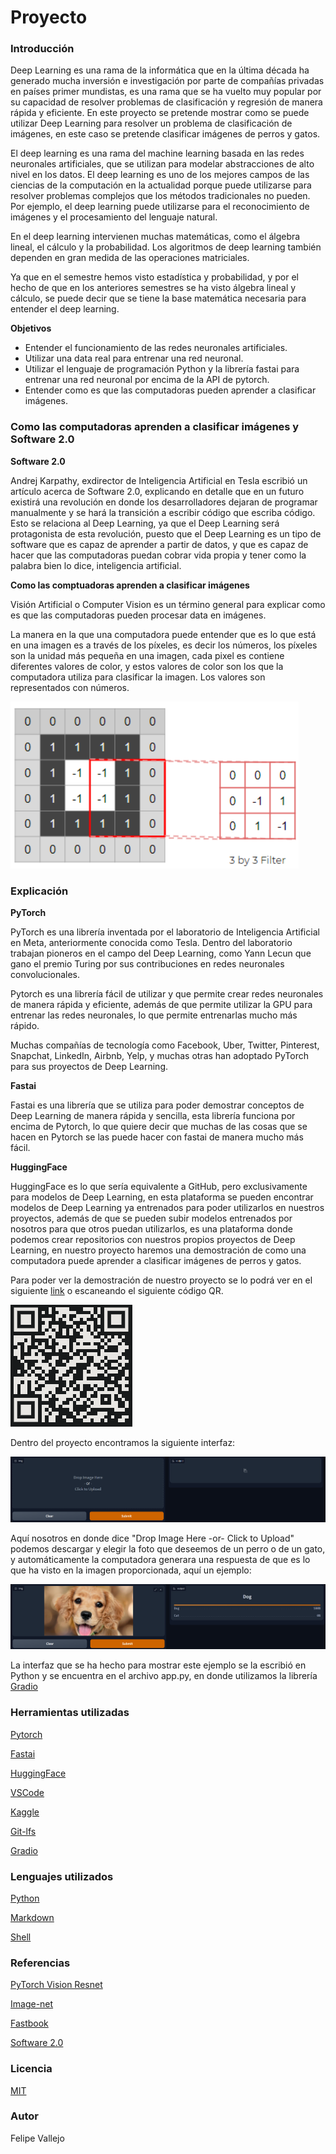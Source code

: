 # Proyecto
### Introducción
Deep Learning es una rama de la informática que en la última década ha generado mucha inversión e investigación por parte de compañías privadas en países primer mundistas, es una rama que se ha vuelto muy popular por su capacidad de resolver problemas de clasificación y regresión de manera rápida y eficiente. En este proyecto se pretende mostrar como se puede utilizar Deep Learning para resolver un problema de clasificación de imágenes, en este caso se pretende clasificar imágenes de perros y gatos.

El deep learning es una rama del machine learning basada en las redes neuronales artificiales, que se utilizan para modelar abstracciones de alto nivel en los datos. El deep learning es uno de los mejores campos de las ciencias de la computación en la actualidad porque puede utilizarse para resolver problemas complejos que los métodos tradicionales no pueden. Por ejemplo, el deep learning puede utilizarse para el reconocimiento de imágenes y el procesamiento del lenguaje natural.

En el deep learning intervienen muchas matemáticas, como el álgebra lineal, el cálculo y la probabilidad. Los algoritmos de deep learning también dependen en gran medida de las operaciones matriciales.

Ya que en el semestre hemos visto estadística y probabilidad, y por el hecho de que en los anteriores semestres se ha visto álgebra lineal y cálculo, se puede decir que se tiene la base matemática necesaria para entender el deep learning.

**Objetivos**
- Entender el funcionamiento de las redes neuronales artificiales.
- Utilizar una data real para entrenar una red neuronal.
- Utilizar el lenguaje de programación Python y la librería fastai para entrenar una red neuronal por encima de la API de pytorch.
- Entender como es que las computadoras pueden aprender a clasificar imágenes.

### Como las computadoras aprenden a clasificar imágenes y Software 2.0
**Software 2.0**

Andrej Karpathy, exdirector de Inteligencia Artificial en Tesla escribió un artículo acerca de Software 2.0, explicando en detalle que en un futuro existirá una revolución en donde los desarrolladores dejaran de programar manualmente y se hará la transición a escribir código que escriba código. Esto se relaciona al Deep Learning, ya que el Deep Learning será protagonista de esta revolución, puesto que el Deep Learning es un tipo de software que es capaz de aprender a partir de datos, y que es capaz de hacer que las computadoras puedan cobrar vida propia y tener como la palabra bien lo dice, inteligencia artificial.

**Como las comptuadoras aprenden a clasificar imágenes**

Visión Artificial o Computer Vision es un término general para explicar como es que las computadoras pueden procesar data en imágenes.

La manera en la que una computadora puede entender que es lo que está en una imagen es a través de los píxeles, es decir los números, los píxeles son la unidad más pequeña en una imagen, cada pixel es contiene diferentes valores de color, y estos valores de color son los que la computadora utiliza para clasificar la imagen. Los valores son representados con números.

![img.png](img.png)

### Explicación

**PyTorch**

PyTorch es una librería inventada por el laboratorio de Inteligencia Artificial en Meta, anteriormente conocida como Tesla. Dentro del laboratorio trabajan pioneros en el campo del Deep Learning, como Yann Lecun que gano el premio Turing por sus contribuciones en redes neuronales convolucionales.

Pytorch es una librería fácil de utilizar y que permite crear redes neuronales de manera rápida y eficiente, además de que permite utilizar la GPU para entrenar las redes neuronales, lo que permite entrenarlas mucho más rápido.

Muchas compañías de tecnología como Facebook, Uber, Twitter, Pinterest, Snapchat, LinkedIn, Airbnb, Yelp, y muchas otras han adoptado PyTorch para sus proyectos de Deep Learning.

**Fastai**

Fastai es una librería que se utiliza para poder demostrar conceptos de Deep Learning de manera rápida y sencilla, esta librería funciona por encima de Pytorch, lo que quiere decir que muchas de las cosas que se hacen en Pytorch se las puede hacer con fastai de manera mucho más fácil.

**HuggingFace**

HuggingFace es lo que sería equivalente a GitHub, pero exclusivamente para modelos de Deep Learning, en esta plataforma se pueden encontrar modelos de Deep Learning ya entrenados para poder utilizarlos en nuestros proyectos, además de que se pueden subir modelos entrenados por nosotros para que otros puedan utilizarlos, es una plataforma donde podemos crear repositorios con nuestros propios proyectos de Deep Learning, en nuestro proyecto haremos una demostración de como una computadora puede aprender a clasificar imágenes de perros y gatos.

Para poder ver la demostración de nuestro proyecto se lo podrá ver en el siguiente [link](https://huggingface.co/spaces/slf188/Proyecto/tree/main) o escaneando el siguiente código QR.

![qr.png](qr.png)

Dentro del proyecto encontramos la siguiente interfaz:

![hg.png](hg.png)

Aquí nosotros en donde dice "Drop Image Here -or- Click to Upload" podemos descargar y elegir la foto que deseemos de un perro o de un gato, y automáticamente la computadora generara una respuesta de que es lo que ha visto en la imagen proporcionada, aquí un ejemplo:

![ejemplo.png](ejemplo.png)

La interfaz que se ha hecho para mostrar este ejemplo se la escribió en Python y se encuentra en el archivo app.py, en donde utilizamos la librería [Gradio](https://gradio.app/)

### Herramientas utilizadas

[Pytorch](https://pytorch.org/)

[Fastai](https://www.fast.ai/)

[HuggingFace](https://huggingface.co/)

[VSCode](https://code.visualstudio.com/)

[Kaggle](https://www.kaggle.com/)

[Git-lfs](https://git-lfs.github.com/)

[Gradio](https://gradio.app/)

### Lenguajes utilizados

[Python](https://www.python.org/)

[Markdown](https://www.markdownguide.org/)

[Shell](https://www.shellscript.sh/)

### Referencias
[PyTorch Vision Resnet](https://pytorch.org/hub/pytorch_vision_resnet/)

[Image-net](https://www.image-net.org/)

[Fastbook](https://github.com/fastai/fastbook)

[Software 2.0](https://karpathy.medium.com/software-2-0-a64152b37c35)

### Licencia
[MIT](LICENSE)

### Autor
Felipe Vallejo
